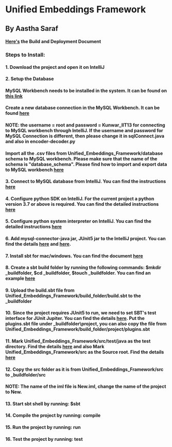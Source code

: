 # Unified Embeddings Framework
## By Aastha Saraf
#### [Here's](https://www.overleaf.com/read/vmrcrrvryhfv) the Build and Deployment Document
### Steps to Install:
#### 1. Download the project and open it on IntelliJ
#### 2. Setup the Database
#### MySQL Workbench needs to be installed in the system. It can be found on [this link](https://dev.mysql.com/downloads/workbench/)
#### Create a new database connection in the MySQL Workbench. It can be found [here](https://dev.mysql.com/doc/workbench/en/wb-mysql-connections-new.html)
#### NOTE: the username = root and password = Kunwar_IIT13 for connecting to MySQL workbench through IntelliJ. If the username and password for MySQL Connection is different, then please change it in sqlConnect.java and also in encoder-decoder.py
#### Import all the .csv files from Unified_Embeddings_Framework/database schema to MySQL workbench. Please make sure that the name of the schema is "database_schema". Please find how to import and export data to MySQL workbench [here](https://dev.mysql.com/doc/workbench/en/wb-admin-export-import-table.html)
#### 3. Connect to MySQL database from IntelliJ. You can find the instructions [here](https://www.jetbrains.com/help/idea/connecting-to-a-database.html#connect-to-bigquery-database)
#### 4. Configure python SDK on IntelliJ. For the current project a python version 3.7 or above is required. You can find the detailed instructions [here](https://www.jetbrains.com/help/idea/configuring-python-sdk.html)
#### 5. Configure python system interpreter on IntelliJ. You can find the detailed instructions [here](https://www.jetbrains.com/help/idea/configuring-local-python-interpreters.html)
#### 6. Add mysql-connector-java jar, JUnit5 jar to the IntelliJ project. You can find the details [here](https://www.jetbrains.com/help/idea/testing.html#add-testing-libraries) and [here](https://downloads.mysql.com/archives/c-j/).
#### 7. Install sbt for mac/windows. You can find the document [here](https://www.scala-sbt.org/1.x/docs/Setup.html)
#### 8. Create a sbt build folder by running the following commands: $mkdir \_buildfolder, $cd \_buildfolder, $touch \_buildfolder. You can find an example [here](https://www.scala-sbt.org/1.x/docs/sbt-by-example.html)
#### 9. Upload the build.sbt file from Unified_Embeddings_Framework/build_folder/build.sbt to the \_buildfolder
#### 10. Since the project requires JUnit5 to run, we need to set SBT's test interface for JUnit Jupiter. You can find the details [here](https://github.com/maichler/sbt-jupiter-interface). Put the plugins.sbt file under \_buildfolder\project, you can also copy the file from Unified_Embeddings_Framework/build_folder/project/plugins.sbt
#### 11. Mark Unified_Embeddings_Framework/src/test/java as the test directory. Find the details [here](https://www.jetbrains.com/help/idea/testing.html#add-test-root) and also Mark Unified_Embeddings_Framework/src as the Source root. Find the details [here](https://www.jetbrains.com/help/idea/content-roots.html)
#### 12. Copy the src folder as it is from Unified_Embeddings_Framework/src to \_buildfolder/src
#### NOTE: The name of the iml file is New.iml, change the name of the project to New.
#### 13. Start sbt shell by running: $sbt
#### 14. Compile the project by running: compile
#### 15. Run the project by running: run
#### 16. Test the project by running: test




